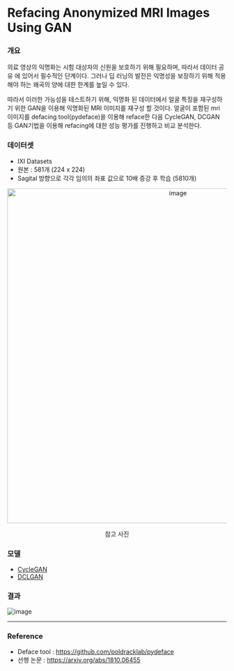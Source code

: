 # Refacing  Anonymized MRI Images Using GAN

### 개요

의료 영상의 익명화는 시험 대상자의 신원을 보호하기 위해 필요하며, 따라서 데이터 공유 에 있어서 필수적인 단계이다. 그러나 딥 러닝의 발전은 익명성을 보장하기 위해 적용해야 하는 왜곡의 양에 대한 한계를 높일 수 있다. 

따라서 이러한 가능성을 테스트하기 위해, 익명화 된 데이터에서 얼굴 특징을 재구성하기 위한 GAN을 이용해 익명화된 MRI 이미지를 재구성 할 것이다. 얼굴이 포함된 mri 이미지를 defacing tool(pydeface)을 이용해 reface한 다음 CycleGAN, DCGAN 등 GAN기법을 이용해 refacing에 대한 성능 평가를 진행하고 비교 분석한다.

### 데이터셋
* IXI Datasets
* 원본 : 581개 (224 x 224)
* Sagital 방향으로 각각 임의의 좌표 값으로 10배 증강 후 학습 (5810개)

<div align="center">
<img width="768" alt="image" src="https://user-images.githubusercontent.com/83739271/208047821-58ae1678-891b-4f1b-9830-f3f3b04f5922.png">

참고 사진
</div>

### 모델

* [CycleGAN](https://github.com/junyanz/pytorch-CycleGAN-and-pix2pix)
* [DCLGAN](https://github.com/JunlinHan/DCLGAN)

### 결과
![image](https://user-images.githubusercontent.com/83739271/207845982-0052fb42-6194-4f72-b4ff-49704edcd2c8.png)

- - - - -

### Reference

* Deface tool : https://github.com/poldracklab/pydeface
* 선행 논문 : https://arxiv.org/abs/1810.06455

